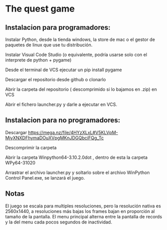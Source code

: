 # The quest game
## Instalacion para programadores:

Instalar Python, desde la tienda windows, la store de mac o el gestor de paquetes de linux que use tu distribución.

Instalar Visual Code Studio (o equivalente, podría usarse solo con el interprete de python + pygame)

Desde el terminal de VCS ejecutar un pip install pygame

Descargar el repositorio desde github o clonarlo

Abrir la carpeta del repositorio ( descomprimido si lo bajamos en .zip) en VCS

Abrir el fichero launcher.py y darle a ejecutar en VCS.
## Instalacion para no programadores:

Descargar https://mega.nz/file/4HYzXLxL#V5KLVpM-MjyXNXDFhymaDOuXVpgMKnJDGQbciFQg_Tc

Descomprimir la carpeta

Abrir la carpeta Winpython64-3.10.2.0dot , dentro de esta la carpeta WPy64-31020

Arrastrar el archivo launcher.py y soltarlo sobre el archivo WinPython Control Panel.exe, se lanzará el juego.

## Notas

El juego se escala para multiples resoluciones, pero la resolución nativa es 2560x1440, a resoluciones más bajas los frames bajan en proporción al tamaño de la pantalla.
El menu principal alterna entre la pantalla de records y la del menu cada pocos segundos de inactividad.